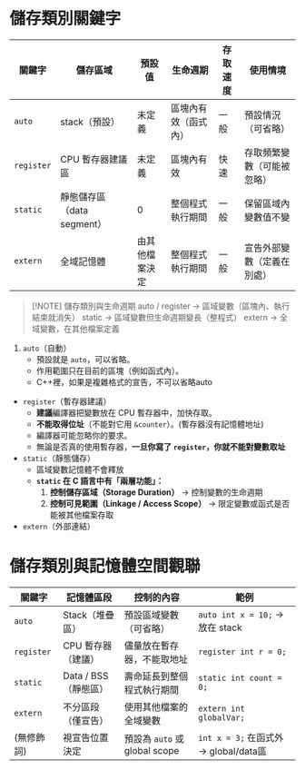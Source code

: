 
# 儲存類別關鍵字

| 關鍵字        | 儲存區域                | 預設值     | 生命週期       | 存取速度 | 使用情境          |
| ---------- | ------------------- | ------- | ---------- | ---- | ------------- |
| `auto`     | stack（預設）           | 未定義     | 區塊內有效（函式內） | 一般   | 預設情況（可省略）     |
| `register` | CPU 暫存器建議區          | 未定義     | 區塊內有效      | 快速   | 存取頻繁變數（可能被忽略） |
| `static`   | 靜態儲存區（data segment） | 0       | 整個程式執行期間   | 一般   | 保留區域內變數值不變    |
| `extern`   | 全域記憶體               | 由其他檔案決定 | 整個程式執行期間   | 一般   | 宣告外部變數（定義在別處） |

> [!NOTE] 儲存類別與生命週期
>  auto / register → 區域變數（區塊內、執行結束就消失）
>  static           → 區域變數但生命週期變長（整程式）
>   extern           → 全域變數，在其他檔案定義
>  
>  

1. `auto`（自動）
	- 預設就是 `auto`，可以省略。
	- 作用範圍只在目前的區塊（例如函式內）。
	- C++裡，如果是複雜格式的宣告，不可以省略auto
- `register`（暫存器建議）
	- **建議**編譯器把變數放在 CPU 暫存器中，加快存取。
	- **不能取得位址**（不能對它用 `&counter`）。(暫存器沒有記憶體地址)
	- 編譯器可能忽略你的要求。
	- 無論是否真的使用暫存器，**一旦你寫了 `register`，你就不能對變數取址**
- `static`（靜態儲存）
	- 區域變數記憶體不會釋放
	- **`static` 在 C 語言中有「兩層功能」：**
		1. **控制儲存區域（Storage Duration）** → 控制變數的生命週期
		2. **控制可見範圍（Linkage / Access Scope）** → 限定變數或函式是否能被其他檔案存取
- `extern`（外部連結）


# 儲存類別與記憶體空間觀聯

|關鍵字|記憶體區段|控制的內容|範例|
|---|---|---|---|
|`auto`|Stack（堆疊區）|預設區域變數（可省略）|`auto int x = 10;` → 放在 stack|
|`register`|CPU 暫存器（建議）|儘量放在暫存器，不能取地址|`register int r = 0;`|
|`static`|Data / BSS（靜態區）|壽命延長到整個程式執行期間|`static int count = 0;`|
|`extern`|不分區段（僅宣告）|使用其他檔案的全域變數|`extern int globalVar;`|
|(無修飾詞)|視宣告位置決定|預設為 `auto` 或 global scope|`int x = 3;` 在函式外→ global/data區|